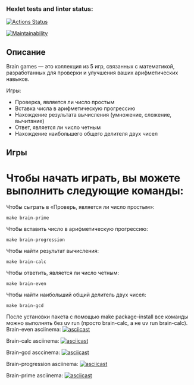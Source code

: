 ### Hexlet tests and linter status:
[![Actions Status](https://github.com/rouch314/python-project-49/actions/workflows/hexlet-check.yml/badge.svg)](https://github.com/rouch314/python-project-49/actions)

[![Maintainability](https://api.codeclimate.com/v1/badges/853eaab94f1148a69572/maintainability)](https://codeclimate.com/github/rouch314/python-project-49/maintainability)

## Описание

Brain games — это коллекция из 5 игр, связанных с математикой, разработанных для проверки и улучшения ваших арифметических навыков. 

Игры:

- Проверка, является ли число простым
- Вставка числа в арифметическую прогрессию
- Нахождение результата вычисления (умножение, сложение, вычитание)
- Ответ, является ли число четным
- Нахождение наибольшего общего делителя двух чисел

## Игры
# Чтобы начать играть, вы можете выполнить следующие команды:

Чтобы сыграть в «Проверь, является ли число простым»:
```
make brain-prime
```
Чтобы вставить число в арифметическую прогрессию:
```
make brain-progression
```
Чтобы найти результат вычисления:
```
make brain-calc
```
Чтобы ответить, является ли число четным:
```
make brain-even
```
Чтобы найти наибольший общий делитель двух чисел:
```
make brain-gcd
```
После установки пакета с помощью make package-install все команды можно выполнять без uv run (просто brain-calc, а не uv run brain-calc).
Brain-even asciinema:
[![asciicast](https://asciinema.org/a/kge0ZN2axBzsuR7xUskHeeYRX.svg)](https://asciinema.org/a/kge0ZN2axBzsuR7xUskHeeYRX)

Brain-calc asciinema:
[![asciicast](https://asciinema.org/a/khvKLjddfn2hwB4a1W6xKpY34.svg)](https://asciinema.org/a/khvKLjddfn2hwB4a1W6xKpY34)

Brain-gcd asccinema:
[![asciicast](https://asciinema.org/a/DpN1cYrbEFl9RCMGTJPCfwN5T.svg)](https://asciinema.org/a/DpN1cYrbEFl9RCMGTJPCfwN5T)

Brain-progression asciinema:
[![asciicast](https://asciinema.org/a/p0yzA5Bqn1QRox6nhiIRrXvGn.svg)](https://asciinema.org/a/p0yzA5Bqn1QRox6nhiIRrXvGn)

Brain-prime asciinema:
[![asciicast](https://asciinema.org/a/j3cvX3IxfoU7ed9clJ8ojc0mp.svg)](https://asciinema.org/a/j3cvX3IxfoU7ed9clJ8ojc0mp)
